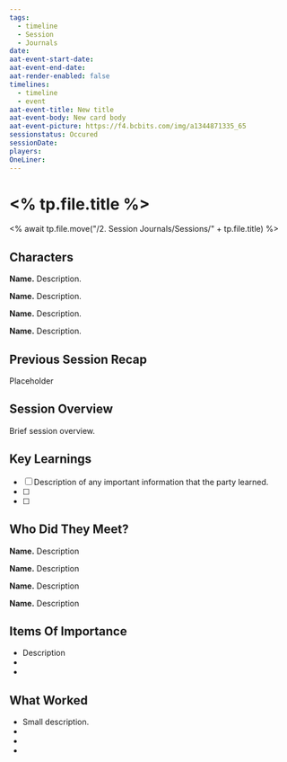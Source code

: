 ```yaml
---
tags:
  - timeline
  - Session
  - Journals
date: 
aat-event-start-date: 
aat-event-end-date: 
aat-render-enabled: false
timelines:
  - timeline
  - event
aat-event-title: New title
aat-event-body: New card body
aat-event-picture: https://f4.bcbits.com/img/a1344871335_65
sessionstatus: Occured
sessionDate: 
players: 
OneLiner:
---
```

# <% tp.file.title %>
<% await tp.file.move("/2. Session Journals/Sessions/" + tp.file.title) %>
## Characters 
 
**Name.** Description. 
 
**Name.** Description. 
 
**Name.** Description. 
 
**Name.** Description. 

## Previous Session Recap

Placeholder

## Session Overview 
 
Brief session overview.

## Key Learnings

- [ ] Description of any important information that the party learned.
- [ ] 
- [ ] 
 
## Who Did They Meet?
 
**Name.** Description 
 
**Name.** Description 
 
**Name.** Description 
 
**Name.** Description 
 
## Items Of Importance
 
- Description
- 
- 

## What Worked 
 
- Small description.
- 
- 
- 
